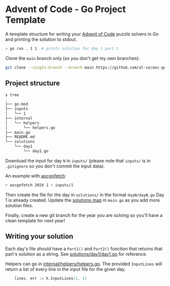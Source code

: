 # Advent of Code - Go Project Template

A template structure for writing your [Advent of Code](https://adventofcode.com/) puzzle solvers in Go and printing the solution to stdout.

```bash
> go run . 1 1  # prints solution for day 1 part 1
```

Clone the `main` branch only (so you don't get my own branches):

```bash
git clone --single-branch --branch main https://github.com/al-ce/aoc-go-template.git
```

## Project structure

```bash
❯ tree
.
├── go.mod
├── inputs
│   └── 1
├── internal
│   └── helpers
│       └── helpers.go
├── main.go
├── README.md
└── solutions
    └── day1
        └── day1.go
```

Download the input for day `N` in `inputs/` (please note that `inputs/` is in `.gitignore` so you don't commit the input data).

An example with [aocgofetch](https://github.com/al-ce/aocgofetch):

```bash
> aocgofetch 2024 1 > inputs/1
```

Then create the file for the day in `solutions/` in the format `dayN/dayN.go` Day 1 is already created. Update the [solutions map](https://github.com/al-ce/go-aoc-template/blob/79976fc327b31d0cbd02c81e87def446bd1a17a6/main.go#L19-L23) in `main.go` as you add more solution files.

Finally, create a new git branch for the year you are solving so you'll have a clean template for next year!

## Writing your solution

Each day's file should have a `Part1()` and `Part2()` function that returns that part's solution as a string. See [solutions/day1/day1.go](solutions/day1/day1.go) for reference.

Helpers can go in [internal/helpers/helpers.go](internal/helpers/helpers.go). The provided `InputLines` will return a list of every line in the input file for the given day.

```go
	lines, err := h.InputLines(1, 1)
```
